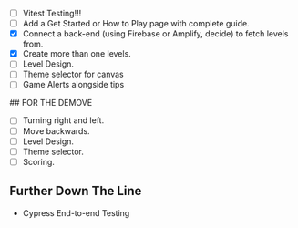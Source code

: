 - [ ] Vitest Testing!!!
- [ ] Add a Get Started or How to Play page with complete guide.
- [X] Connect a back-end (using Firebase or Amplify, decide) to fetch levels from.
- [X] Create more than one levels.
- [ ] Level Design.
- [ ] Theme selector for canvas
- [ ] Game Alerts alongside tips

## FOR THE DEMOVE

- [ ] Turning right and left.
- [ ] Move backwards.
- [ ] Level Design.
- [ ] Theme selector.
- [ ] Scoring.
## Further Down The Line

- Cypress End-to-end Testing